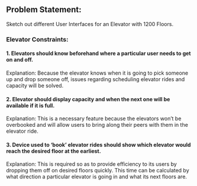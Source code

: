 ## Problem Statement:

Sketch out different User Interfaces for an Elevator with 1200 Floors. 

### Elevator Constraints:
#### 1. Elevators should know beforehand where a particular user needs to get on and off.
Explanation: Because the elevator knows when it is going to pick someone up and drop someone off, issues regarding scheduling elevator rides and capacity will be solved.
#### 2. Elevator should display capacity and when the next one will be available if it is full.
Explanation: This is a necessary feature because the elevators won’t be overbooked and will allow users to bring along their peers with them in the elevator ride.
#### 3. Device used to ‘book’ elevator rides should show which elevator would reach the desired floor at the earliest.
Explanation: This is required so as to provide efficiency to its users by dropping them off on desired floors quickly. This time can be calculated by what direction a particular elevator is going in and what its next floors are.
